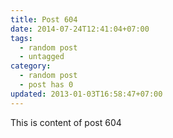 ```yaml
---
title: Post 604
date: 2014-07-24T12:41:04+07:00
tags:
  - random post
  - untagged
category:
  - random post
  - post has 0
updated: 2013-01-03T16:58:47+07:00
---
```

This is content of post 604